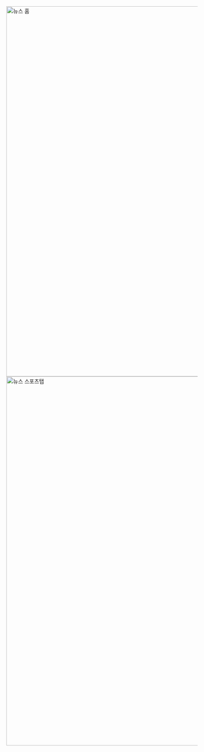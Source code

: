 <img width="976" alt="뉴스 홈" src="https://user-images.githubusercontent.com/102382351/194831197-05f225b1-0eb8-4ede-990b-76fe6285de8f.png">

<img width="973" alt="뉴스 스포츠탭" src="https://user-images.githubusercontent.com/102382351/194831337-9b9ccde4-62e2-45df-86f6-b112d999a8af.png">
